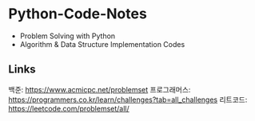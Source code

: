 # Python-Code-Notes
- Problem Solving with Python
- Algorithm & Data Structure Implementation Codes

## Links
백준: https://www.acmicpc.net/problemset
프로그래머스: https://programmers.co.kr/learn/challenges?tab=all_challenges
리트코드: https://leetcode.com/problemset/all/